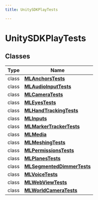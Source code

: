 ```yaml
---
title: UnitySDKPlayTests

---
```


# UnitySDKPlayTests





## Classes

| Type               | Name           |
| -------------- | -------------- |
| class | **[MLAnchorsTests](/versioned_docs/version-14-Jun-2023/unity-api/api/UnitySDKPlayTests/UnitySDKPlayTests.MLAnchorsTests.md)**  |
| class | **[MLAudioInputTests](/versioned_docs/version-14-Jun-2023/unity-api/api/UnitySDKPlayTests/UnitySDKPlayTests.MLAudioInputTests.md)**  |
| class | **[MLCameraTests](/versioned_docs/version-14-Jun-2023/unity-api/api/UnitySDKPlayTests/UnitySDKPlayTests.MLCameraTests.md)**  |
| class | **[MLEyesTests](/versioned_docs/version-14-Jun-2023/unity-api/api/UnitySDKPlayTests/UnitySDKPlayTests.MLEyesTests.md)**  |
| class | **[MLHandTrackingTests](/versioned_docs/version-14-Jun-2023/unity-api/api/UnitySDKPlayTests/UnitySDKPlayTests.MLHandTrackingTests.md)**  |
| class | **[MLInputs](/versioned_docs/version-14-Jun-2023/unity-api/api/UnitySDKPlayTests/MLInputs/UnitySDKPlayTests.MLInputs.md)**  |
| class | **[MLMarkerTrackerTests](/versioned_docs/version-14-Jun-2023/unity-api/api/UnitySDKPlayTests/UnitySDKPlayTests.MLMarkerTrackerTests.md)**  |
| class | **[MLMedia](/versioned_docs/version-14-Jun-2023/unity-api/api/UnitySDKPlayTests/MLMedia/UnitySDKPlayTests.MLMedia.md)**  |
| class | **[MLMeshingTests](/versioned_docs/version-14-Jun-2023/unity-api/api/UnitySDKPlayTests/UnitySDKPlayTests.MLMeshingTests.md)**  |
| class | **[MLPermissionsTests](/versioned_docs/version-14-Jun-2023/unity-api/api/UnitySDKPlayTests/UnitySDKPlayTests.MLPermissionsTests.md)**  |
| class | **[MLPlanesTests](/versioned_docs/version-14-Jun-2023/unity-api/api/UnitySDKPlayTests/UnitySDKPlayTests.MLPlanesTests.md)**  |
| class | **[MLSegmentedDimmerTests](/versioned_docs/version-14-Jun-2023/unity-api/api/UnitySDKPlayTests/UnitySDKPlayTests.MLSegmentedDimmerTests.md)**  |
| class | **[MLVoiceTests](/versioned_docs/version-14-Jun-2023/unity-api/api/UnitySDKPlayTests/UnitySDKPlayTests.MLVoiceTests.md)**  |
| class | **[MLWebViewTests](/versioned_docs/version-14-Jun-2023/unity-api/api/UnitySDKPlayTests/UnitySDKPlayTests.MLWebViewTests.md)**  |
| class | **[MLWorldCameraTests](/versioned_docs/version-14-Jun-2023/unity-api/api/UnitySDKPlayTests/UnitySDKPlayTests.MLWorldCameraTests.md)**  |








